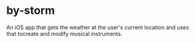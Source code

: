 # by-storm

An iOS app that gets the weather at the user's current location and uses that tocreate and modify musical instruments.
